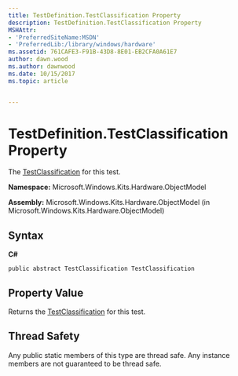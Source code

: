 ```yaml
---
title: TestDefinition.TestClassification Property
description: TestDefinition.TestClassification Property
MSHAttr:
- 'PreferredSiteName:MSDN'
- 'PreferredLib:/library/windows/hardware'
ms.assetid: 761CAFE3-F91B-43D8-8E01-EB2CFA0A61E7
author: dawn.wood
ms.author: dawnwood
ms.date: 10/15/2017
ms.topic: article


---
```


# TestDefinition.TestClassification Property


The [TestClassification](testclassification-enumeration.md) for this test.

**Namespace:** Microsoft.Windows.Kits.Hardware.ObjectModel

**Assembly:** Microsoft.Windows.Kits.Hardware.ObjectModel (in Microsoft.Windows.Kits.Hardware.ObjectModel)

## <span id="Syntax"></span><span id="syntax"></span><span id="SYNTAX"></span>Syntax


**C#**

`public abstract TestClassification TestClassification `

## <span id="Property_Value"></span><span id="property_value"></span><span id="PROPERTY_VALUE"></span>Property Value


Returns the [TestClassification](testclassification-enumeration.md) for this test.

## <span id="Thread_Safety"></span><span id="thread_safety"></span><span id="THREAD_SAFETY"></span>Thread Safety


Any public static members of this type are thread safe. Any instance members are not guaranteed to be thread safe.

 

 






